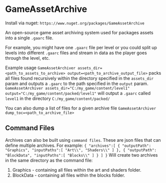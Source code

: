 # GameAssetArchive
Install via nuget: `https://www.nuget.org/packages/GameAssetArchive`

An open-source game asset archiving system used for packages assets into a single `.gaarc` file.

For example, you might have one `.gaarc` file per level or you could split up levels into different `.gaarc` files and stream in data as the player goes through the level, etc.

Example usage
`GameAssetArchiver assets_dir=<path_to_assets_to_archive> output=<path_to_archive_output_file>` packs all files found recursively within the directory specified in the `assets_dir` param and outputs a `.gaarc` to the path specified in the `output` param.
`GameAssetArchiver assets_dir="C:/my_game/content/level1" output="C:/my_game/content/packed/level1"` will output a `.gaarc` called `level1` in the directory `C:/my_game/content/packed/`

You can also dump a list of files for a given archive file
`GameAssetArchiver dump_toc=<path_to_archive_file>`

## Command Files
Archives can also be built using `command files`. These are json files that can define multiple archives.
For example:
``
{
    "archives":[
        {
            "outputPath": "Graphics",
            "inputPaths":[
                "Art\\",
                "Shaders\\"
            ]
        },
        {
            "outputPath": "BlockData",
            "inputPaths":[
                "Blocks\\"
            ]
        }
    ]
}
``
Will create two archives in the same directory as the command file:
1. Graphics - containing all files within the art and shaders folder.
2. BlockData - containing all files within the blocks folder. 
